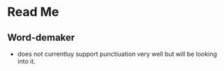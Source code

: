 # Read Me
## Word-demaker
- does not currentluy support punctiuation very well but will be looking into it.
